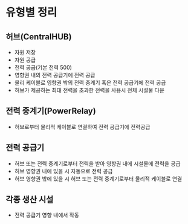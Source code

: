 # 유형별 정리
## 허브(CentralHUB)
- 자원 저장
- 자원 공급
- 전력 공급(기본 전력 500)
- 영향권 내의 전력 공급기에 전력 공급
- 물리 케이블로 영향권 밖의 전력 중계기 혹은 전력 공급기에 전력 공급
- 허브가 제공하는 최대 전력을 초과한 전력을 사용시 전체 시설물 다운

## 전력 중계기(PowerRelay)
- 허브로부터 물리적 케이블로 연결하여 전력 공급기에 전력공급
## 전력 공급기
- 허브 또는 전력 중계기로부터 전력을 받아 영향권 내에 시설물에 전력을 공급
- 허브 영향권 내에 있을 시 자동으로 전력 공급
- 허브 영향권 밖에 있을 시 허브 또는 전력 중계기로부터 물리적 케이블로 연결

## 각종 생산 시설
- 전력 공급기 영향 내에서 작동